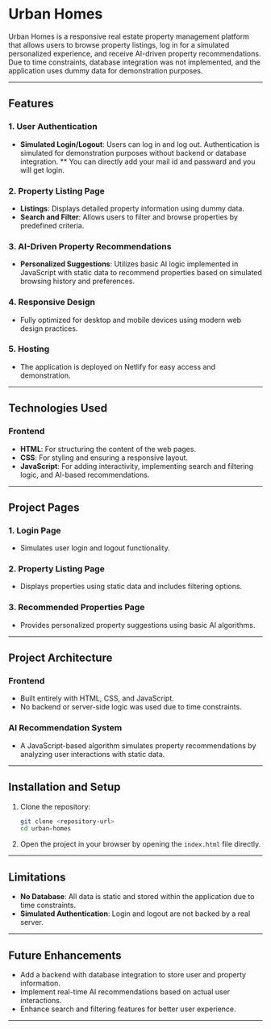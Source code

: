 # **Urban Homes**

Urban Homes is a responsive real estate property management platform that allows users to browse property listings, log in for a simulated personalized experience, and receive AI-driven property recommendations. Due to time constraints, database integration was not implemented, and the application uses dummy data for demonstration purposes.

---

## **Features**

### **1. User Authentication**
- **Simulated Login/Logout**: Users can log in and log out. Authentication is simulated for demonstration purposes without backend or database integration.
** You can directly add your mail id and passward and you will get login.

### **2. Property Listing Page**
- **Listings**: Displays detailed property information using dummy data.
- **Search and Filter**: Allows users to filter and browse properties by predefined criteria.

### **3. AI-Driven Property Recommendations**
- **Personalized Suggestions**: Utilizes basic AI logic implemented in JavaScript with static data to recommend properties based on simulated browsing history and preferences.

### **4. Responsive Design**
- Fully optimized for desktop and mobile devices using modern web design practices.

### **5. Hosting**
- The application is deployed on Netlify for easy access and demonstration.

---

## **Technologies Used**

### **Frontend**
- **HTML**: For structuring the content of the web pages.
- **CSS**: For styling and ensuring a responsive layout.
- **JavaScript**: For adding interactivity, implementing search and filtering logic, and AI-based recommendations.

---

## **Project Pages**

### **1. Login Page**
- Simulates user login and logout functionality.

### **2. Property Listing Page**
- Displays properties using static data and includes filtering options.

### **3. Recommended Properties Page**
- Provides personalized property suggestions using basic AI algorithms.

---

## **Project Architecture**

### **Frontend**
- Built entirely with HTML, CSS, and JavaScript.
- No backend or server-side logic was used due to time constraints.

### **AI Recommendation System**
- A JavaScript-based algorithm simulates property recommendations by analyzing user interactions with static data.

---

## **Installation and Setup**

1. Clone the repository:
   ```bash
   git clone <repository-url>
   cd urban-homes
   ```

2. Open the project in your browser by opening the `index.html` file directly.

---





## **Limitations**
- **No Database**: All data is static and stored within the application due to time constraints.
- **Simulated Authentication**: Login and logout are not backed by a real server.

---

## **Future Enhancements**
- Add a backend with database integration to store user and property information.
- Implement real-time AI recommendations based on actual user interactions.
- Enhance search and filtering features for better user experience.

---


